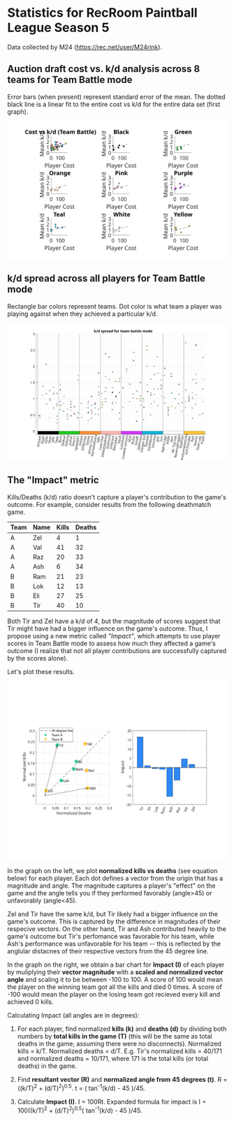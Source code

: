 # Statistics for RecRoom Paintball League Season 5

Data collected by M24 (https://rec.net/user/M24rink).

## Auction draft cost vs. k/d analysis across 8 teams for Team Battle mode 

Error bars (when present) represent standard error of the mean. The dotted black line is a linear fit to the entire cost vs k/d for the entire data set (first graph).

![Cost vs k/d](https://github.com/DebrajGhose/RecRoomPaintball/blob/master/Season%205/CostvsKD.svg)


## k/d spread across all players for Team Battle mode

Rectangle bar colors represent teams. Dot color is what team a player was playing against when they achieved a particular k/d.

![k/ds for each player](https://github.com/DebrajGhose/RecRoomPaintball/blob/master/Season%205/KDspread.svg)

## The "Impact" metric

Kills/Deaths (k/d) ratio doesn't capture a player's contribution to the game's outcome. For example, consider results from the following deathmatch game.

| Team | Name | Kills | Deaths |
|------|------|-------|--------|
| A    | Zel  | 4     | 1      |
| A    | Val  | 41    | 32     |
| A    | Raz  | 20    | 33     |
| A    | Ash  | 6     | 34     |
| B    | Ram  | 21    | 23     |
| B    | Lok  | 12    | 13     |
| B    | Eli  | 27    | 25     |
| B    | Tir  | 40    | 10     |

Both Tir and Zel have a k/d of 4, but the magnitude of scores suggest that Tir might have had a bigger influence on the game's outcome. Thus, I propose using a new metric called *"Impact"*, which attempts to use player scores in Team Battle mode to assess how much they affected a game's outcome (I realize that not all player contributions are successfully captured by the scores alone).

Let's plot these results.

![Impact metric](https://github.com/DebrajGhose/RecRoomPaintball/blob/master/Metrics/Metric.svg)

In the graph on the left, we plot **normalized kills vs deaths** (see equation below) for each player. Each dot defines a vector from the origin that has a magnitude and angle. The magnitude captures a player's "effect" on the game and the angle tells you if they performed favorably (angle>45) or unfavorably (angle<45).

Zel and Tir have the same k/d, but Tir likely had a bigger influence on the game's outcome. This is captured by the difference in magnitudes of their respecive vectors. On the other hand, Tir and Ash contributed heavily to the game's outcome but Tir's perfomance was favorable for his team, while Ash's performance was unfavorable for his team -- this is reflected by the anglular distacnes of their respective vectors from the 45 degree line.

In the graph on the right, we obtain a bar chart for **Impact (I)** of each player by muliplying their **vector magnitude** with a **scaled and normalized vector angle** and scaling it to be between -100 to 100. A score of 100 would mean the player on the winning team got all the kills and died 0 times. A score of -100 would mean the player on the losing team got recieved every kill and achieved 0 kills.

Calculating Impact (all angles are in degrees):

1. For each player, find normalized **kills (k)** and **deaths (d)** by dividing both numbers by **total kills in the game (T)** (this will be the same as total deaths in the game; assuming there were no disconnects). Normalized kills = k/T. Normalized deaths = d/T. E.g. Tir's normalized kills = 40/171 and normalized deaths = 10/171, where 171 is the total kills (or total deaths) in the game.

2. Find **resultant vector (R)** and **normalized angle from 45 degrees (t)**. R =  ((k/T)<sup>2</sup> + (d/T)<sup>2</sup>)<sup>0.5</sup>. t = ( tan<sup>-1</sup>(k/d) - 45 )/45.

3. Calculate **Impact (I)**. I = 100Rt.  Expanded formula for impact is I = 100((k/T)<sup>2</sup> + (d/T)<sup>2</sup>)<sup>0.5</sup>( tan<sup>-1</sup>(k/d) - 45 )/45.
